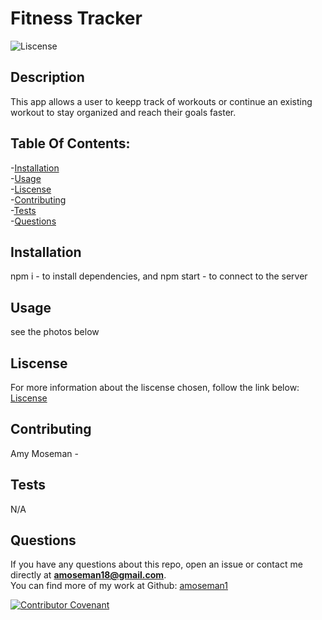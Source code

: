 
  # Fitness Tracker

  ![Liscense](https://img.shields.io/badge/license-MIT-blue.svg)

  ## Description

  This app allows a user to keepp track of workouts or continue an existing workout to stay organized and reach their goals faster.

  ## Table Of Contents:

  -[Installation](#Installation) </br>
  -[Usage](#Usage) </br>
  -[Liscense](#Liscense) </br> 
  -[Contributing](#Contributing) </br> 
  -[Tests](#Tests) </br>
  -[Questions](#Questions)

  ## Installation

  npm i - to install dependencies, and npm start - to connect to the server

  ## Usage

  see the photos below

  ## Liscense 

  For more information about the liscense chosen, follow the link below:
  [Liscense](https://opensource.org/liscenses/MIT)
  
  ## Contributing

  Amy Moseman - 

  ## Tests

  N/A

  ## Questions

  If you have any questions about this repo, open an issue or contact me directly at **amoseman18@gmail.com**. </br>
  You can find more of my work at Github: [amoseman1](https://github.com/amoseman1/)

  [![Contributor Covenant](https://img.shields.io/badge/Contributor%20Covenant-v2.0%20adopted-ff69b4.svg)](code_of_conduct.md)
  